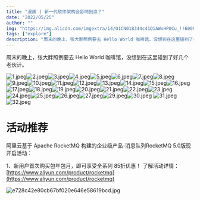 ```yaml
---
title: "漫画 | 新一代软件架构会影响到谁？"
date: "2022/05/25"
author: ""
img: "https://img.alicdn.com/imgextra/i4/O1CN018344c41QiAWvHPOCu_!!6000000002009-0-tps-685-383.jpg"
tags: ["explore"]
description: "周末的晚上，张大胖照例要去 Hello World 咖啡馆，没想到在这里碰到了好几个老伙计。并针对事件总线展开了讨论。"
---
```

周末的晚上，张大胖照例要去 Hello World 咖啡馆，没想到在这里碰到了好几个老伙计。

![1.jpeg](https://intranetproxy.alipay.com/skylark/lark/0/2023/jpeg/59356401/1680491878243-93fcb08f-dc51-4ea1-a460-1125251e3bbb.jpeg#clientId=u2e54208d-33b5-4&height=804&id=vp3rG&name=1.jpeg&originHeight=804&originWidth=1080&originalType=binary&ratio=1&rotation=0&showTitle=false&status=done&style=none&taskId=u070336c5-eb10-4d23-90dc-c9e1705993f&title=&width=1080)![2.jpeg](https://intranetproxy.alipay.com/skylark/lark/0/2023/jpeg/59356401/1680491878222-9957b76f-9577-4915-b746-49764840e09b.jpeg#clientId=u2e54208d-33b5-4&height=799&id=xoHHX&name=2.jpeg&originHeight=799&originWidth=1080&originalType=binary&ratio=1&rotation=0&showTitle=false&status=done&style=none&taskId=u1d173534-0a76-4ec3-a4b0-6f7dd991f04&title=&width=1080)![3.jpeg](https://intranetproxy.alipay.com/skylark/lark/0/2023/jpeg/59356401/1680491880938-9d3b058e-5aff-445e-8d03-28f2e04aa97b.jpeg#clientId=u2e54208d-33b5-4&height=1049&id=VVwbQ&name=3.jpeg&originHeight=1049&originWidth=1080&originalType=binary&ratio=1&rotation=0&showTitle=false&status=done&style=none&taskId=u80209779-cc2f-405c-8635-a35857c5af5&title=&width=1080)![4.jpeg](https://intranetproxy.alipay.com/skylark/lark/0/2023/jpeg/59356401/1680491878128-90bd7b4a-23b2-467b-b329-2ba40789d41b.jpeg#clientId=u2e54208d-33b5-4&height=897&id=rVLrk&name=4.jpeg&originHeight=897&originWidth=1080&originalType=binary&ratio=1&rotation=0&showTitle=false&status=done&style=none&taskId=u206c3b14-bf95-44e5-becc-be518ac46c3&title=&width=1080)![5.jpeg](https://intranetproxy.alipay.com/skylark/lark/0/2023/jpeg/59356401/1680491878273-e64a6165-ae71-4346-905d-c6de4ca40bb4.jpeg#clientId=u2e54208d-33b5-4&height=847&id=rCNKX&name=5.jpeg&originHeight=847&originWidth=1080&originalType=binary&ratio=1&rotation=0&showTitle=false&status=done&style=none&taskId=u04bbfafd-02d6-4cc6-9f8c-dc957799911&title=&width=1080)![6.jpeg](https://intranetproxy.alipay.com/skylark/lark/0/2023/jpeg/59356401/1680491881448-cbcfe86a-fc48-424f-8177-855055f54746.jpeg#clientId=u2e54208d-33b5-4&height=977&id=zwnt0&name=6.jpeg&originHeight=977&originWidth=1080&originalType=binary&ratio=1&rotation=0&showTitle=false&status=done&style=none&taskId=u854ff985-b0c1-451a-9775-321270ba42c&title=&width=1080)![7.jpeg](https://intranetproxy.alipay.com/skylark/lark/0/2023/jpeg/59356401/1680491881530-f4c3b9a4-566b-4202-94e6-aaef3ca24a61.jpeg#clientId=u2e54208d-33b5-4&height=799&id=okSEV&name=7.jpeg&originHeight=799&originWidth=1080&originalType=binary&ratio=1&rotation=0&showTitle=false&status=done&style=none&taskId=uc9066c55-37ed-439f-b1c2-6f2c85372fe&title=&width=1080)![8.jpeg](https://intranetproxy.alipay.com/skylark/lark/0/2023/jpeg/59356401/1680491881510-b568684d-b2c0-4068-b7a4-3132c02a95ba.jpeg#clientId=u2e54208d-33b5-4&height=1088&id=m2uQY&name=8.jpeg&originHeight=1088&originWidth=1080&originalType=binary&ratio=1&rotation=0&showTitle=false&status=done&style=none&taskId=u098bdb7b-7ae8-4e26-abe2-ae4953c3f13&title=&width=1080)![9.jpeg](https://intranetproxy.alipay.com/skylark/lark/0/2023/jpeg/59356401/1680491881765-a78ae865-e3ce-47cc-8664-825ff7ec0d1b.jpeg#clientId=u2e54208d-33b5-4&height=775&id=RwGHv&name=9.jpeg&originHeight=775&originWidth=1080&originalType=binary&ratio=1&rotation=0&showTitle=false&status=done&style=none&taskId=u4b6d8bee-c3d3-4a58-a5f4-54bca4c2162&title=&width=1080)![10.jpeg](https://intranetproxy.alipay.com/skylark/lark/0/2023/jpeg/59356401/1680491882627-8aa69134-0834-404c-a522-b25e6fd17efe.jpeg#clientId=u2e54208d-33b5-4&height=1087&id=RP8O2&name=10.jpeg&originHeight=1087&originWidth=1080&originalType=binary&ratio=1&rotation=0&showTitle=false&status=done&style=none&taskId=u1c547bd8-e7ab-4620-b2ce-36976edbdd1&title=&width=1080)![11.jpeg](https://intranetproxy.alipay.com/skylark/lark/0/2023/jpeg/59356401/1680491882702-4f81c59b-1614-4038-9248-0d9fbdb7ccff.jpeg#clientId=u2e54208d-33b5-4&height=659&id=LcWAO&name=11.jpeg&originHeight=659&originWidth=1080&originalType=binary&ratio=1&rotation=0&showTitle=false&status=done&style=none&taskId=ua2c6ecb9-e76e-4d72-8707-602d67f80be&title=&width=1080)![12.jpeg](https://intranetproxy.alipay.com/skylark/lark/0/2023/jpeg/59356401/1680491882690-e1f1baf9-9797-4e4d-969c-39fb8f5136db.jpeg#clientId=u2e54208d-33b5-4&height=1332&id=V9Cq9&name=12.jpeg&originHeight=1332&originWidth=1080&originalType=binary&ratio=1&rotation=0&showTitle=false&status=done&style=none&taskId=u6f81ceb8-6409-4f02-aedd-6025849f939&title=&width=1080)![13.jpeg](https://intranetproxy.alipay.com/skylark/lark/0/2023/jpeg/59356401/1680491882826-334b229b-9957-4fd9-96cd-e30e7ac8384b.jpeg#clientId=u2e54208d-33b5-4&height=799&id=trDbw&name=13.jpeg&originHeight=799&originWidth=1080&originalType=binary&ratio=1&rotation=0&showTitle=false&status=done&style=none&taskId=uba7a50cc-4ed9-46c8-af51-b8f4739d870&title=&width=1080)![14.jpeg](https://intranetproxy.alipay.com/skylark/lark/0/2023/jpeg/59356401/1680491882756-bd13078a-bb7b-4a66-b086-3da7302bcde3.jpeg#clientId=u2e54208d-33b5-4&height=1534&id=Osr0S&name=14.jpeg&originHeight=1534&originWidth=1080&originalType=binary&ratio=1&rotation=0&showTitle=false&status=done&style=none&taskId=u9a6c950b-bf3b-43c7-8d8d-89e41201ff0&title=&width=1080)![15.jpeg](https://intranetproxy.alipay.com/skylark/lark/0/2023/jpeg/59356401/1680491883491-4c549e13-ea2d-4152-9e2e-e01b32fb6e1d.jpeg#clientId=u2e54208d-33b5-4&height=799&id=QRz7c&name=15.jpeg&originHeight=799&originWidth=1080&originalType=binary&ratio=1&rotation=0&showTitle=false&status=done&style=none&taskId=uea15e350-f38e-4f8a-aff6-8099853275a&title=&width=1080)![16.jpeg](https://intranetproxy.alipay.com/skylark/lark/0/2023/jpeg/59356401/1680491883599-ec5717c5-b3de-4d45-a38d-b20d7c82210d.jpeg#clientId=u2e54208d-33b5-4&height=799&id=RhEni&name=16.jpeg&originHeight=799&originWidth=1080&originalType=binary&ratio=1&rotation=0&showTitle=false&status=done&style=none&taskId=ubcb10588-8e87-4d28-b6ee-cc2f1519293&title=&width=1080)![17.jpeg](https://intranetproxy.alipay.com/skylark/lark/0/2023/jpeg/59356401/1680491883555-adab95c6-506b-40b2-9ad0-862cc00d7711.jpeg#clientId=u2e54208d-33b5-4&height=1156&id=WXXw9&name=17.jpeg&originHeight=1156&originWidth=1080&originalType=binary&ratio=1&rotation=0&showTitle=false&status=done&style=none&taskId=u8d3d0bc4-97cc-44f3-bf09-eee211c69cd&title=&width=1080)![18.jpeg](https://intranetproxy.alipay.com/skylark/lark/0/2023/jpeg/59356401/1680491883813-396b0f29-eecd-4ba6-b204-00d4fe401dda.jpeg#clientId=u2e54208d-33b5-4&height=915&id=Mvngo&name=18.jpeg&originHeight=915&originWidth=1080&originalType=binary&ratio=1&rotation=0&showTitle=false&status=done&style=none&taskId=u3f6fdcac-f372-4803-bb50-c668b09b4be&title=&width=1080)![19.jpeg](https://intranetproxy.alipay.com/skylark/lark/0/2023/jpeg/59356401/1680491883780-71a76a84-ca78-40b6-966b-80996e524abd.jpeg#clientId=u2e54208d-33b5-4&height=1299&id=Z6Xtl&name=19.jpeg&originHeight=1299&originWidth=1080&originalType=binary&ratio=1&rotation=0&showTitle=false&status=done&style=none&taskId=uefaba7f6-f87d-4b59-a6f0-300e4c5c9a4&title=&width=1080)![20.jpeg](https://intranetproxy.alipay.com/skylark/lark/0/2023/jpeg/59356401/1680491884160-48cc0e91-90f1-4ea9-9834-b2f6f2290622.jpeg#clientId=u2e54208d-33b5-4&height=799&id=tNG3k&name=20.jpeg&originHeight=799&originWidth=1080&originalType=binary&ratio=1&rotation=0&showTitle=false&status=done&style=none&taskId=ub80d78b0-bac1-432b-9eb0-eb1e33c1811&title=&width=1080)![21.jpeg](https://intranetproxy.alipay.com/skylark/lark/0/2023/jpeg/59356401/1680491884332-350ed6e3-c7b8-4f6f-b695-bbeafd2d56ec.jpeg#clientId=u2e54208d-33b5-4&height=1021&id=ruyN6&name=21.jpeg&originHeight=1021&originWidth=1080&originalType=binary&ratio=1&rotation=0&showTitle=false&status=done&style=none&taskId=u3a3cdf88-ef85-4d29-8336-2bf0d904530&title=&width=1080)![22.jpeg](https://intranetproxy.alipay.com/skylark/lark/0/2023/jpeg/59356401/1680491884682-fc8f1f10-8f70-4919-a890-06cf00741fb2.jpeg#clientId=u2e54208d-33b5-4&height=664&id=mF1hp&name=22.jpeg&originHeight=664&originWidth=1080&originalType=binary&ratio=1&rotation=0&showTitle=false&status=done&style=none&taskId=uf28ea544-4aab-4d6a-804c-32571290de5&title=&width=1080)![23.jpeg](https://intranetproxy.alipay.com/skylark/lark/0/2023/jpeg/59356401/1680491884792-11f59831-5912-48d3-9507-9ff6c5de4415.jpeg#clientId=u2e54208d-33b5-4&height=1099&id=QUOGm&name=23.jpeg&originHeight=1099&originWidth=1080&originalType=binary&ratio=1&rotation=0&showTitle=false&status=done&style=none&taskId=ufdb716d4-df38-4c94-a650-0b7dd82da48&title=&width=1080)![24.jpeg](https://intranetproxy.alipay.com/skylark/lark/0/2023/jpeg/59356401/1680491884631-ed3eb840-f01d-4bb3-be42-62cc1de6e5f0.jpeg#clientId=u2e54208d-33b5-4&height=1099&id=QL36y&name=24.jpeg&originHeight=1099&originWidth=1080&originalType=binary&ratio=1&rotation=0&showTitle=false&status=done&style=none&taskId=u2125d473-02b0-47ff-b459-4c79b7bd989&title=&width=1080)![25.jpeg](https://intranetproxy.alipay.com/skylark/lark/0/2023/jpeg/59356401/1680491884955-4c8c8ff0-a162-4c41-a2df-85c79f2b587a.jpeg#clientId=u2e54208d-33b5-4&height=915&id=T852m&name=25.jpeg&originHeight=915&originWidth=1080&originalType=binary&ratio=1&rotation=0&showTitle=false&status=done&style=none&taskId=u1afd3ad3-4667-498a-9cf1-35c7d4a0274&title=&width=1080)![26.jpeg](https://intranetproxy.alipay.com/skylark/lark/0/2023/jpeg/59356401/1680491885161-ac0ead87-5299-4e0c-9f65-4379e216732f.jpeg#clientId=u2e54208d-33b5-4&height=1399&id=s4qLA&name=26.jpeg&originHeight=1399&originWidth=1080&originalType=binary&ratio=1&rotation=0&showTitle=false&status=done&style=none&taskId=u194cc0fa-f44e-4b41-b029-6a302e5b2c2&title=&width=1080)![27.jpeg](https://intranetproxy.alipay.com/skylark/lark/0/2023/jpeg/59356401/1680491885343-dab2d811-c982-4145-a3c4-78201f79abb2.jpeg#clientId=u2e54208d-33b5-4&height=915&id=GlSXx&name=27.jpeg&originHeight=915&originWidth=1080&originalType=binary&ratio=1&rotation=0&showTitle=false&status=done&style=none&taskId=ucd249d8c-b53e-4b58-a847-3db807c26c9&title=&width=1080)![29.jpeg](https://intranetproxy.alipay.com/skylark/lark/0/2023/jpeg/59356401/1680491885297-2e29f22b-3bbb-4e85-bd05-6eb4d65bed94.jpeg#clientId=u2e54208d-33b5-4&height=799&id=ZeJxv&name=29.jpeg&originHeight=799&originWidth=1080&originalType=binary&ratio=1&rotation=0&showTitle=false&status=done&style=none&taskId=ub7c5b374-2f7a-43d3-9d47-a1b3d51d4b9&title=&width=1080)![30.jpeg](https://intranetproxy.alipay.com/skylark/lark/0/2023/jpeg/59356401/1680491885502-990ebfa4-82e5-495c-bf41-f271756dbc55.jpeg#clientId=u2e54208d-33b5-4&height=1152&id=hACCZ&name=30.jpeg&originHeight=1152&originWidth=1080&originalType=binary&ratio=1&rotation=0&showTitle=false&status=done&style=none&taskId=u5666669e-b929-410c-bde5-2a6af4c0f89&title=&width=1080)
![31.jpeg](https://intranetproxy.alipay.com/skylark/lark/0/2023/jpeg/59356401/1680491885810-14b99d8e-e27f-4f18-a793-b179a2949ecc.jpeg#clientId=u2e54208d-33b5-4&height=799&id=kfPQN&name=31.jpeg&originHeight=799&originWidth=1080&originalType=binary&ratio=1&rotation=0&showTitle=false&status=done&style=none&taskId=u667b9e37-56fb-48eb-8320-36a76288cf0&title=&width=1080)
![32.jpeg](https://intranetproxy.alipay.com/skylark/lark/0/2023/jpeg/59356401/1680491886041-fff44cc4-8b69-4f1a-830b-6b912fc1c66f.jpeg#clientId=u2e54208d-33b5-4&height=775&id=jwoSY&name=32.jpeg&originHeight=775&originWidth=1080&originalType=binary&ratio=1&rotation=0&showTitle=false&status=done&style=none&taskId=u51e0e580-f270-4232-8eec-1544557adaf&title=&width=1080)

# 活动推荐

阿里云基于 Apache RocketMQ 构建的企业级产品-消息队列RocketMQ 5.0版现开启活动：

1、新用户首次购买包年包月，即可享受全系列 85折优惠！ 了解活动详情：[https://www.aliyun.com/product/rocketmq](https://www.aliyun.com/product/rocketmq)

![e728c42e80cb67bf020e646e58619bcd.jpg](https://intranetproxy.alipay.com/skylark/lark/0/2023/jpeg/59356401/1680576637562-9af35fbf-d64b-4f81-b950-7e72f91b5ca2.jpeg#clientId=u449ffa34-59ce-4&from=paste&height=675&id=u462ad3c6&name=e728c42e80cb67bf020e646e58619bcd.jpg&originHeight=675&originWidth=1920&originalType=binary&ratio=1&rotation=0&showTitle=false&size=258156&status=done&style=none&taskId=u26cea311-dc98-45bd-8c8c-c7884e57c37&title=&width=1920)
